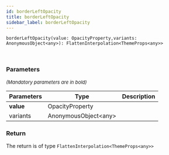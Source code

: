 ```yaml
---
id: borderLeftOpacity
title: borderLeftOpacity
sidebar_label: borderLeftOpacity
---
```


```tsx
borderLeftOpacity(value: OpacityProperty,variants: AnonymousObject<any>): FlattenInterpolation<ThemeProps<any>>
```
<br/>



### Parameters

<font size="2"><i>(Mandatory parameters are in bold)</i></font>

| Parameters | Type | Description |
| --------- | ---- | ----------- |
| **value** | OpacityProperty |  |
| variants | AnonymousObject<any\> |  |


### Return



The return is of type <code>FlattenInterpolation<ThemeProps<any\>\></code>